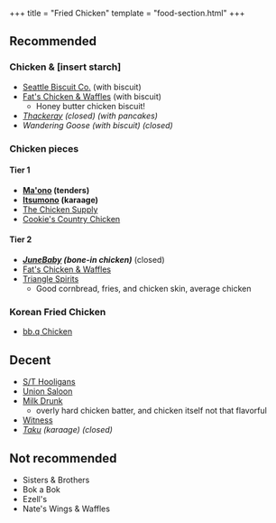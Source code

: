 +++
title = "Fried Chicken"
template = "food-section.html"
+++

## Recommended

### Chicken & [insert starch]
- [Seattle Biscuit Co.](https://seattlebiscuitcompany.com/) (with biscuit)
- [Fat's Chicken & Waffles](https://fatschickenandwaffles.com/) (with biscuit)
    - Honey butter chicken biscuit!
- _[Thackeray](https://www.yelp.com/biz/thackeray-seattle-2) (closed) (with pancakes)_
- _Wandering Goose (with biscuit) (closed)_

### Chicken pieces

#### Tier 1
- **[Ma'ono](https://www.maonoseattle.com/) (tenders)**
- **[Itsumono](https://itsumonoseattle.wixsite.com/home) (karaage)**
- [The Chicken Supply](https://www.thechickensupply.com/)
- [Cookie's Country Chicken](https://www.cookiescountrychicken.com/)

#### Tier 2
- _**[JuneBaby](https://www.junebabyseattle.com/) (bone-in chicken)**_ (closed)
- [Fat's Chicken & Waffles](https://fatschickenandwaffles.com/)
- [Triangle Spirits](https://www.trianglefremont.com/)
    - Good cornbread, fries, and chicken skin, average chicken

### Korean Fried Chicken
- [bb.q Chicken](https://www.yelp.com/biz/bb-q-chicken-uw-seattle)

## Decent
- [S/T Hooligans](https://www.sthooligans.com/)
- [Union Saloon](https://www.unionsaloonseattle.com/)
- [Milk Drunk](https://www.themilkdrunk.com/)
    - overly hard chicken batter, and chicken itself not that flavorful
- [Witness](https://witnessbar.com/)
- _[Taku](https://www.takuseattle.com/) (karaage) (closed)_

## Not recommended
- Sisters & Brothers
- Bok a Bok
- Ezell's
- Nate's Wings & Waffles